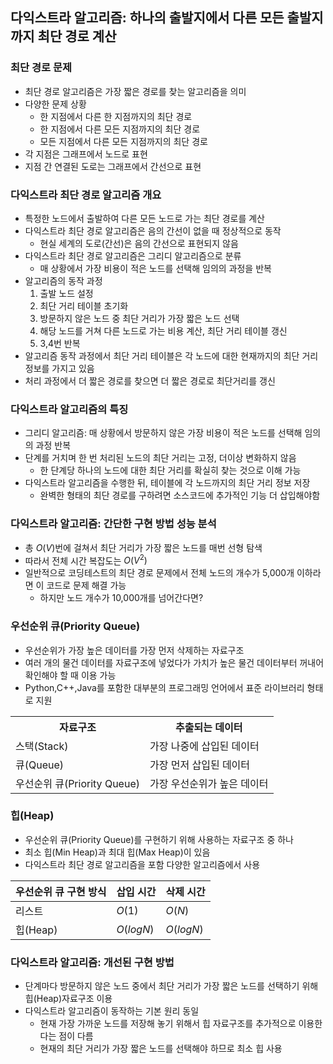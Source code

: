 ## 다익스트라 알고리즘: 하나의 출발지에서 다른 모든 출발지까지 최단 경로 계산
### 최단 경로 문제
- 최단 경로 알고리즘은 가장 짧은 경로를 찾는 알고리즘을 의미
- 다양한 문제 상황
  - 한 지점에서 다른 한 지점까지의 최단 경로
  - 한 지점에서 다른 모든 지점까지의 최단 경로
  - 모든 지점에서 다른 모든 지점까지의 최단 경로
- 각 지점은 그래프에서 노드로 표현
- 지점 간 연결된 도로는 그래프에서 간선으로 표현
### 다익스트라 최단 경로 알고리즘 개요
- 특정한 노드에서 출발하여 다른 모든 노드로 가는 최단 경로를 계산
- 다익스트라 최단 경로 알고리즘은 음의 간선이 없을 때 정상적으로 동작
  - 현실 세계의 도로(간선)은 음의 간선으로 표현되지 않음
- 다익스트라 최단 경로 알고리즘은 그리디 알고리즘으로 분류
  - 매 상황에서 가장 비용이 적은 노드를 선택해 임의의 과정을 반복
- 알고리즘의 동작 과정
  1. 출발 노드 설정
  2. 최단 거리 테이블 초기화
  3. 방문하지 않은 노드 중 최단 거리가 가장 짧은 노드 선택
  4. 해당 노드를 거쳐 다른 노드로 가는 비용 계산, 최단 거리 테이블 갱신
  5. 3,4번 반복
- 알고리즘 동작 과정에서 최단 거리 테이블은 각 노드에 대한 현재까지의 최단 거리 정보를 가지고 있음
- 처리 과정에서 더 짧은 경로를 찾으면 더 짧은 경로로 최단거리를 갱신
### 다익스트라 알고리즘의 특징
- 그리디 알고리즘: 매 상황에서 방문하지 않은 가장 비용이 적은 노드를 선택해 임의의 과정 반복
- 단계를 거치며 한 번 처리된 노드의 최단 거리는 고정, 더이상 변화하지 않음
  - 한 단계당 하나의 노드에 대한 최단 거리를 확실히 찾는 것으로 이해 가능
- 다익스트라 알고리즘을 수행한 뒤, 테이블에 각 노드까지의 최단 거리 정보 저장
  - 완벽한 형태의 최단 경로를 구하려면 소스코드에 추가적인 기능 더 삽입해야함
### 다익스트라 알고리즘: 간단한 구현 방법 성능 분석
- 총 $O(V)$번에 걸쳐서 최단 거리가 가장 짧은 노드를 매번 선형 탐색
- 따라서 전체 시간 복잡도는 $O(V^2)$
- 일반적으로 코딩테스트의 최단 경로 문제에서 전체 노드의 개수가 5,000개 이하라면 이 코드로 문제 해결 가능
  - 하지만 노드 개수가 10,000개를 넘어간다면?
### 우선순위 큐(Priority Queue)
- 우선순위가 가장 높은 데이터를 가장 먼저 삭제하는 자료구조
- 여러 개의 물건 데이터를 자료구조에 넣었다가 가치가 높은 물건 데이터부터 꺼내어 확인해야 할 때 이용 가능
- Python,C++,Java를 포함한 대부분의 프로그래밍 언어에서 표준 라이브러리 형태로 지원
<table>
    <tr><th>자료구조</th><th>추출되는 데이터</th></tr>
    <tr><td>스택(Stack)</td><td>가장 나중에 삽입된 데이터</td></tr>
    <tr><td>큐(Queue)</td><td>가장 먼저 삽입된 데이터</td></tr>
    <tr><td>우선순위 큐(Priority Queue)</td><td>가장 우선순위가 높은 데이터</td></tr>
</table>

### 힙(Heap)
- 우선순위 큐(Priority Queue)를 구현하기 위해 사용하는 자료구조 중 하나
- 최소 힙(Min Heap)과 최대 힙(Max Heap)이 있음
- 다익스트라 최단 경로 알고리즘을 포함 다양한 알고리즘에서 사용

|우선순위 큐 구현 방식|삽입 시간|삭제 시간|
|---|---|---|
|리스트|$O(1)$|$O(N)$|
|힙(Heap)|$O(logN)$|$O(logN)$|

### 다익스트라 알고리즘: 개선된 구현 방법
- 단계마다 방문하지 않은 노드 중에서 최단 거리가 가장 짧은 노드를 선택하기 위해 힙(Heap)자료구조 이용
- 다익스트라 알고리즘이 동작하는 기본 원리 동일
  - 현재 가장 가까운 노드를 저장해 놓기 위해서 힙 자료구조를 추가적으로 이용한다는 점이 다름
  - 현재의 최단 거리가 가장 짧은 노드를 선택해야 하므로 최소 힙 사용